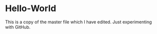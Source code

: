 # Hello-World
This is a copy of the master file which I have edited.
Just experimenting with GitHub.
